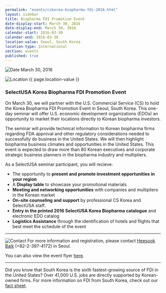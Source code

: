 ```yaml
---
permalink: "events/cskorea-biopharma-fdi-2016.html"
layout: sidebar
title: Biopharma FDI Promotion Event
date-display-start: March 30, 2016
date-display-end: March 30, 2016
calendar-start: 2016-03-30
calendar-end: 2016-03-30
location-value: Seoul, South Korea
location-type: International
section: events
published: true
---
```



![Date](https://google.github.io/material-design-icons/action/svg/design/ic_event_24px.svg "Date") March 30, 2016

![Location](http://google.github.io/material-design-icons/social/svg/design/ic_location_city_24px.svg "Location") {{ page.location-value }}

### SelectUSA Korea Biopharma FDI Promotion Event

On March 30, we will partner with the U.S. Commercial Service (CS) to hold the Korea Biopharma FDI Promotion Event in Seoul, South Korea. This one-day seminar will offer U.S. economic development organizations (EDOs) an opportunity to market their locations directly to Korean biopharma investors.

The seminar will provide technical information to Korean biopharma firms regarding FDA approval and other regulatory considerations needed to successfully do business in the United States. We will then highlight biopharma business climates and opportunities in the United States. This event is expected to draw more than 80 Korean executives and corporate strategic business planners in the biopharma industry and multipliers.


As a SelectUSA seminar participant, you will recieve:

* The opportunity to **present and promote investment opportunities in your region**
* A **Display table** to showcase your promotional materials
* **Meeting and networking opportunities** with companies and multipliers in the Korean market
* **On-site counseling and support** by professional CS Korea and SelectUSA staff. 
* **Entry in the printed 2016 SelectUSA Korea Biopharma catalogue** and electronic EDO catalog
* **Logistics Assistance** through the identification of hotels and flights that best meet the schedule of the event

---

![Contact](https://google.github.io/material-design-icons/action/svg/design/ic_question_answer_24px.svg "Contact") For more information and registration, please contact [Heesook Baik](mailto:heesook.baik@trade.gov?Subject=SelectUSA%20Korea%20Biopharma%20FDI%20Event%20Info%20Request) (+82-2-397-4172) in Seoul.

You can also view the event flyer [here](website/documents/Korea-Biopharma-Investment-Seminar.pdf). 

---

Did you know that South Korea is the sixth fastest-growing source of FDI in the United States? Over 41,000 U.S. jobs are directly supported by Korean-owned firms. For more information on FDI from South Korea, check out our [fact sheet](http://selectusa.commerce.gov/country-fact-sheets/South_Korea_Fact_Sheet.pdf).
